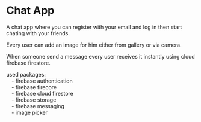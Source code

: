 # Chat App

A chat app where you can register with your email and log in then start chating with your friends.

Every user can add an image for him either from gallery or via camera.

When someone send a message every user receives it instantly using cloud firebase firestore.

used packages:  
&emsp;- firebase authentication  
&emsp;- firebase firecore  
&emsp;- firebase cloud firestore  
&emsp;- firebase storage  
&emsp;- firebase messaging  
&emsp;- image picker  

